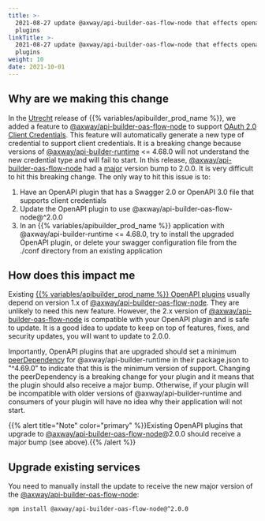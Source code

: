```yaml
---
title: >-
  2021-08-27 update @axway/api-builder-oas-flow-node that effects openapi
  plugins
linkTitle: >-
  2021-08-27 update @axway/api-builder-oas-flow-node that effects openapi
  plugins
weight: 10
date: 2021-10-01
---
```


## Why are we making this change

In the [Utrecht](/docs/release_notes/utrecht/) release of {{% variables/apibuilder_prod_name %}}, we added a feature to [@axway/api-builder-oas-flow-node](https://www.npmjs.com/package/@axway/api-builder-oas-flow-node) to support [OAuth 2.0 Client Credentials](/docs/developer_guide/credentials/configuring_credentials/oauth_2.0_credentials/). This feature will automatically generate a new type of credential to support client credentials. It is a breaking change because versions of [@axway/api-builder-runtime](https://www.npmjs.com/package/@axway/api-builder-runtime) <= 4.68.0 will not understand the new credential type and will fail to start. In this release, [@axway/api-builder-oas-flow-node](https://www.npmjs.com/package/@axway/api-builder-oas-flow-node) had a [major](https://semver.org/) version bump to 2.0.0. It is very difficult to hit this breaking change. The only way to hit this issue is to:

1. Have an OpenAPI plugin that has a Swagger 2.0 or OpenAPI 3.0 file that supports client credentials
1. Update the OpenAPI plugin to use @axway/api-builder-oas-flow-node@^2.0.0
1. In an {{% variables/apibuilder_prod_name %}} application with @axway/api-builder-runtime <= 4.68.0, try to install the upgraded OpenAPI plugin, or delete your swagger configuration file from the ./conf directory from an existing application

## How does this impact me

Existing [{{% variables/apibuilder_prod_name %}} OpenAPI plugins](/docs/how_to/create_a_plugin_from_openapi_files/) usually depend on version 1.x of [@axway/api-builder-oas-flow-node](https://www.npmjs.com/package/@axway/api-builder-oas-flow-node). They are unlikely to need this new feature. However, the 2.x version of [@axway/api-builder-oas-flow-node](https://www.npmjs.com/package/@axway/api-builder-oas-flow-node) is compatible with your OpenAPI plugin and is safe to update. It is a good idea to update to keep on top of features, fixes, and security updates, you will want to update to 2.0.0.

Importantly, OpenAPI plugins that are upgraded should set a minimum [peerDependency](https://nodejs.org/es/blog/npm/peer-dependencies) for @axway/api-builder-runtime in their package.json to "^4.69.0" to indicate that this is the minimum version of support. Changing the peerDependency is a breaking change for your plugin and it means that the plugin should also receive a major bump. Otherwise, if your plugin will be incompatible with older versions of @axway/api-builder-runtime and consumers of your plugin will have no idea why their application will not start.

{{% alert title="Note" color="primary" %}}Existing OpenAPI plugins that upgrade to [@axway/api-builder-oas-flow-node](https://www.npmjs.com/package/@axway/api-builder-oas-flow-node)@2.0.0 should receive a major bump (see above).{{% /alert %}}

## Upgrade existing services

You need to manually install the update to receive the new major version of the [@axway/api-builder-oas-flow-node](https://www.npmjs.com/package/@axway/api-builder-oas-flow-node):

```bash
npm install @axway/api-builder-oas-flow-node@^2.0.0
```
